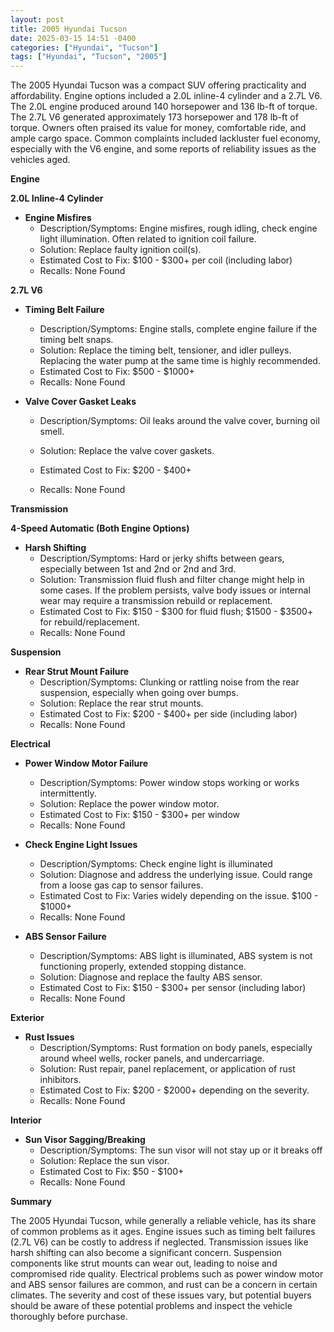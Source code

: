 ```yaml
---
layout: post
title: 2005 Hyundai Tucson
date: 2025-03-15 14:51 -0400
categories: ["Hyundai", "Tucson"]
tags: ["Hyundai", "Tucson", "2005"]
---
```

The 2005 Hyundai Tucson was a compact SUV offering practicality and affordability. Engine options included a 2.0L inline-4 cylinder and a 2.7L V6. The 2.0L engine produced around 140 horsepower and 136 lb-ft of torque. The 2.7L V6 generated approximately 173 horsepower and 178 lb-ft of torque. Owners often praised its value for money, comfortable ride, and ample cargo space. Common complaints included lackluster fuel economy, especially with the V6 engine, and some reports of reliability issues as the vehicles aged.

**Engine**

**2.0L Inline-4 Cylinder**

*   **Engine Misfires**
    *   Description/Symptoms: Engine misfires, rough idling, check engine light illumination. Often related to ignition coil failure.
    *   Solution: Replace faulty ignition coil(s).
    *   Estimated Cost to Fix: $100 - $300+ per coil (including labor)
    *   Recalls: None Found

**2.7L V6**

*   **Timing Belt Failure**
    *   Description/Symptoms: Engine stalls, complete engine failure if the timing belt snaps.
    *   Solution: Replace the timing belt, tensioner, and idler pulleys. Replacing the water pump at the same time is highly recommended.
    *   Estimated Cost to Fix: $500 - $1000+
    *   Recalls: None Found

*   **Valve Cover Gasket Leaks**
    *   Description/Symptoms: Oil leaks around the valve cover, burning oil smell.
    *   Solution: Replace the valve cover gaskets.
    *   Estimated Cost to Fix: $200 - $400+

    *   Recalls: None Found

**Transmission**

**4-Speed Automatic (Both Engine Options)**

*   **Harsh Shifting**
    *   Description/Symptoms: Hard or jerky shifts between gears, especially between 1st and 2nd or 2nd and 3rd.
    *   Solution: Transmission fluid flush and filter change might help in some cases. If the problem persists, valve body issues or internal wear may require a transmission rebuild or replacement.
    *   Estimated Cost to Fix: $150 - $300 for fluid flush; $1500 - $3500+ for rebuild/replacement.
    *   Recalls: None Found

**Suspension**

*   **Rear Strut Mount Failure**
    *   Description/Symptoms: Clunking or rattling noise from the rear suspension, especially when going over bumps.
    *   Solution: Replace the rear strut mounts.
    *   Estimated Cost to Fix: $200 - $400+ per side (including labor)
    *   Recalls: None Found

**Electrical**

*   **Power Window Motor Failure**
    *   Description/Symptoms: Power window stops working or works intermittently.
    *   Solution: Replace the power window motor.
    *   Estimated Cost to Fix: $150 - $300+ per window
    *   Recalls: None Found

*   **Check Engine Light Issues**
    *   Description/Symptoms: Check engine light is illuminated
    *   Solution: Diagnose and address the underlying issue. Could range from a loose gas cap to sensor failures.
    *   Estimated Cost to Fix: Varies widely depending on the issue. $100 - $1000+
    *   Recalls: None Found

*   **ABS Sensor Failure**
    *   Description/Symptoms: ABS light is illuminated, ABS system is not functioning properly, extended stopping distance.
    *   Solution: Diagnose and replace the faulty ABS sensor.
    *   Estimated Cost to Fix: $150 - $300+ per sensor (including labor)
    *   Recalls: None Found

**Exterior**

*   **Rust Issues**
    *   Description/Symptoms: Rust formation on body panels, especially around wheel wells, rocker panels, and undercarriage.
    *   Solution: Rust repair, panel replacement, or application of rust inhibitors.
    *   Estimated Cost to Fix: $200 - $2000+ depending on the severity.
    *   Recalls: None Found

**Interior**

*   **Sun Visor Sagging/Breaking**
    * Description/Symptoms: The sun visor will not stay up or it breaks off
    * Solution: Replace the sun visor.
    * Estimated Cost to Fix: $50 - $100+
    * Recalls: None Found

**Summary**

The 2005 Hyundai Tucson, while generally a reliable vehicle, has its share of common problems as it ages. Engine issues such as timing belt failures (2.7L V6) can be costly to address if neglected. Transmission issues like harsh shifting can also become a significant concern. Suspension components like strut mounts can wear out, leading to noise and compromised ride quality. Electrical problems such as power window motor and ABS sensor failures are common, and rust can be a concern in certain climates. The severity and cost of these issues vary, but potential buyers should be aware of these potential problems and inspect the vehicle thoroughly before purchase.

